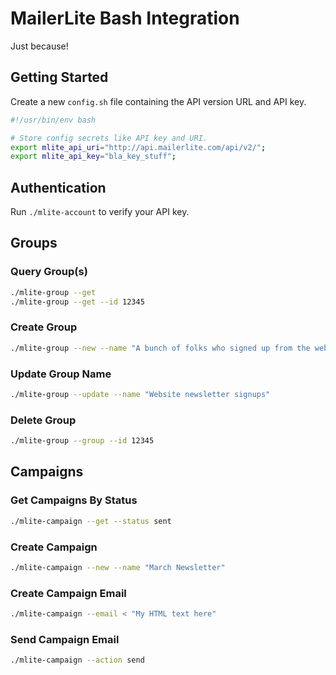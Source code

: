 # MailerLite Bash Integration

Just because!

## Getting Started

Create a new `config.sh` file containing the API version URL and API key.

```bash
#!/usr/bin/env bash

# Store config secrets like API key and URI.
export mlite_api_uri="http://api.mailerlite.com/api/v2/";
export mlite_api_key="bla_key_stuff";
```

## Authentication

Run `./mlite-account` to verify your API key.

## Groups

### Query Group(s)

```bash
./mlite-group --get
./mlite-group --get --id 12345
```

### Create Group

```bash
./mlite-group --new --name "A bunch of folks who signed up from the website."
```

### Update Group Name

```bash
./mlite-group --update --name "Website newsletter signups"
```

### Delete Group

```bash
./mlite-group --group --id 12345
```

## Campaigns

### Get Campaigns By Status

```bash
./mlite-campaign --get --status sent
```

### Create Campaign

```bash
./mlite-campaign --new --name "March Newsletter"
```

### Create Campaign Email

```bash
./mlite-campaign --email < "My HTML text here"
```

### Send Campaign Email

```bash
./mlite-campaign --action send

